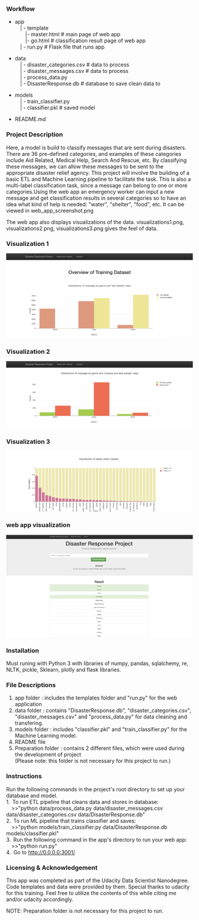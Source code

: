 ### Workflow
- app<br>
&emsp;| - template<br>
&emsp;&emsp;|- master.html  # main page of web app<br>
&emsp;&emsp;|- go.html  # classification result page of web app<br>
&emsp;| - run.py  # Flask file that runs app<br>

- data<br>
&emsp;| - disaster_categories.csv  # data to process <br>
&emsp;| - disaster_messages.csv  # data to process<br>
&emsp;| - process_data.py<br>
&emsp;| - DisasterResponse.db   # database to save clean data to<br>

- models<br>
&emsp;| - train_classifier.py<br>
&emsp;| - classifier.pkl  # saved model <br>

- README.md<br>

### Project Description

Here, a model is build to classify messages that are sent during disasters. There are 36 pre-defined categories, and examples of these categories include Aid Related, Medical Help, Search And Rescue, etc. By classifying these messages, we can allow these messages to be sent to the appropriate disaster relief agency. This project will involve the building of a basic ETL and Machine Learning pipeline to facilitate the task. This is also a multi-label classification task, since a message can belong to one or more categories.Using the web app an emergency worker can input a new message and get classification results in several categories so to have an idea what kind of help is needed: "water", "shelter", "food", etc.
It can be viewed in web_app_screenshot.png<br>

The web app also displays visualizations of the data.
visualizations1.png, visualizations2.png, visualizations3.png gives the feel of data.<br>
### Visualization 1
<img src ="https://github.com/jain628/Disaster-Response-Project/blob/main/visualization1.jpg"><br>
### Visualization 2
<img src ="https://github.com/jain628/Disaster-Response-Project/blob/main/visualization2.jpg"><br>
### Visualization 3
<img src ="https://github.com/jain628/Disaster-Response-Project/blob/main/visualization3.jpg"><br>
### web app visualization
<img src ="https://github.com/jain628/Disaster-Response-Project/blob/main/web_app.png"><br>

### Installation
Must runing with Python 3 with libraries of numpy, pandas, sqlalchemy, re, NLTK, pickle, Sklearn, plotly and flask libraries.<br>

### File Descriptions
1. app folder : includes the templates folder and "run.py" for the web application<br>
2. data folder : contains "DisasterResponse.db", "disaster_categories.csv", "disaster_messages.csv" and "process_data.py" for data cleaning and transfering.
3. models folder : includes "classifier.pkl" and "train_classifier.py" for the Machine Learning model.<br>
4. README file<br>
5. Preparation folder : contains 2 different files, which were used during the development of project <br>(Please note: this folder is not necessary for this project to run.)<br>

### Instructions
Run the following commands in the project's root directory to set up your database and model.<br>
1.&ensp;To run ETL pipeline that cleans data and stores in database:<br> &emsp;>>"python data/process_data.py data/disaster_messages.csv data/disaster_categories.csv data/DisasterResponse.db"<br>
2.&ensp;To run ML pipeline that trains classifier and saves:<br> &emsp;>>"python models/train_classifier.py data/DisasterResponse.db models/classifier.pkl"<br>
3.&ensp;Run the following command in the app's directory to run your web app:<br>&emsp;>>"python run.py"<br>
4.&ensp;Go to http://0.0.0.0:3001/<br>

### Licensing & Acknowledgement
This app was completed as part of the Udacity Data Scientist Nanodegree. Code templates and data were provided by them. Special thanks to udacity for this training. Feel free to utilize the contents of this while citing me and/or udacity accordingly.<br>

NOTE: Preparation folder is not necessary for this project to run.
